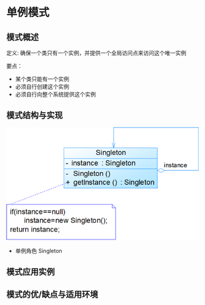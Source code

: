 # 单例模式

## 模式概述

定义:
确保一个类只有一个实例，并提供一个全局访问点来访问这个唯一实例

要点：
* 某个类只能有一个实例
* 必须自行创建这个实例
* 必须自行向整个系统提供这个实例

## 模式结构与实现

![单例模式结构图](picture/SingletonPattern.png)

* 单例角色 Singleton

## 模式应用实例

## 模式的优/缺点与适用环境